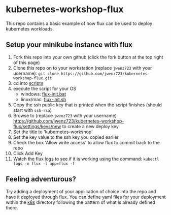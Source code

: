 # kubernetes-workshop-flux

This repo contains a basic example of how flux can be used to deploy kubernetes workloads.

## Setup your minikube instance with flux

1. Fork this repo into your own github (click the fork button at the top right of this page)
1. Clone this repo on to your workstation (replace `jwenz723` with your username): `git clone https://github.com/jwenz723/kubernetes-workshop-flux.git`
1. cd into [scripts](/scripts) 
1. execute the script for your OS
    * windows: [flux-init.bat](/scripts/flux-init.bat)
    * linux/mac: [flux-init.sh](/scripts/flux-init.sh)
1. Copy the ssh public key that is printed when the script finishes (should start with `ssh-rsa`)
1. Browse to (replace `jwenz723` with your username) https://github.com/jwenz723/kubernetes-workshop-flux/settings/keys/new to create a new deploy key
1. Set the title to 'kubernetes-workshop'
1. Set the key value to the ssh key you copied earlier
1. Check the box 'Allow write access' to allow flux to commit back to the repo
1. Click Add Key
1. Watch the flux logs to see if it is working using the command: `kubectl logs -n flux -l app=flux -f`

## Feeling adventurous?

Try adding a deployment of your application of choice into the repo and have it deployed through flux. You can define yaml
files for your deployment within the [k8s](/k8s) directory following the pattern of what is already defined there.

